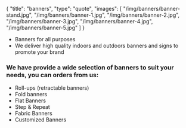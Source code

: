 {
  "title": "banners",
  "type": "quote",
  "images": [
    "/img/banners/banner-stand.jpg",
    "/img/banners/banner-1.jpg",
    "/img/banners/banner-2.jpg",
    "/img/banners/banner-3.jpg",
    "/img/banners/banner-4.jpg",
    "/img/banners/banner-5.jpg"
  ]
}

* Banners for all purposes
* We deliver high quality indoors and outdoors banners and signs to promote your brand

### We have provide a wide selection of banners to suit your needs, you can orders from us:

* Roll-ups (retractable banners)
* Fold banners
* Flat Banners
* Step & Repeat
* Fabric Banners
* Customized Banners


